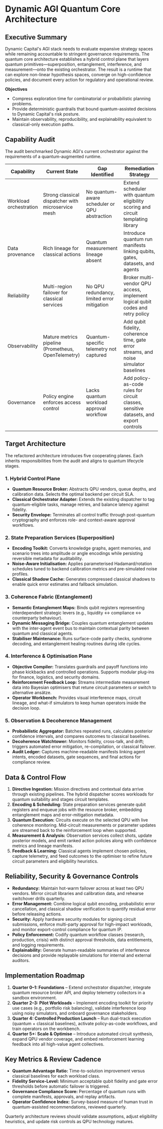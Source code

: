 # Dynamic AGI Quantum Core Architecture

## Executive Summary
Dynamic Capital's AGI stack needs to evaluate expansive strategy spaces while remaining accountable to stringent governance requirements. The quantum core architecture establishes a hybrid control plane that layers quantum primitives—superposition, entanglement, interference, and measurement—onto the existing orchestrator. The result is a runtime that can explore non-linear hypothesis spaces, converge on high-confidence policies, and document every action for regulatory and operational review.

**Objectives**

- Compress exploration time for combinatorial or probabilistic planning problems.
- Provide deterministic guardrails that bound quantum-assisted decisions to Dynamic Capital's risk posture.
- Maintain observability, reproducibility, and explainability equivalent to classical-only execution paths.

## Capability Audit
The audit benchmarked Dynamic AGI's current orchestrator against the requirements of a quantum-augmented runtime.

| Capability | Current State | Gap Identified | Remediation Strategy |
| --- | --- | --- | --- |
| Workload orchestration | Strong classical dispatcher with microservice mesh | No quantum-aware scheduler or QPU abstraction | Extend scheduler with quantum eligibility scoring and circuit templating library |
| Data provenance | Rich lineage for classical actions | Quantum measurement lineage absent | Introduce quantum run manifests linking qubits, gates, datasets, and agents |
| Reliability | Multi-region failover for classical services | No QPU redundancy, limited error mitigation | Broker multi-vendor QPU access, implement logical qubit codes and retry policy |
| Observability | Mature metrics pipeline (Prometheus, OpenTelemetry) | Quantum-specific telemetry not captured | Add qubit fidelity, coherence time, gate error streams, and noise simulator baselines |
| Governance | Policy engine enforces access control | Lacks quantum workload approval workflow | Add policy-as-code rules for circuit classes, sensitive datasets, and export controls |

## Target Architecture
The refactored architecture introduces five cooperating planes. Each inherits responsibilities from the audit and aligns to quantum lifecycle stages.

### 1. Hybrid Control Plane
- **Quantum Resource Broker:** Abstracts QPU vendors, queue depths, and calibration data. Selects the optimal backend per circuit SLA.
- **Classical Orchestrator Adapter:** Extends the existing dispatcher to tag quantum-eligible tasks, manage retries, and balance latency against fidelity.
- **Security Envelope:** Terminates all control traffic through post-quantum cryptography and enforces role- and context-aware approval workflows.

### 2. State Preparation Services (Superposition)
- **Encoding Toolkit:** Converts knowledge graphs, agent memories, and scenario trees into amplitude or angle encodings while persisting reversible metadata for auditability.
- **Noise-Aware Initialisation:** Applies parameterised Hadamard/rotation schedules tuned to backend calibration metrics and pre-simulated noise profiles.
- **Classical Shadow Cache:** Generates compressed classical shadows to enable quick error estimates and fallback simulation.

### 3. Coherence Fabric (Entanglement)
- **Semantic Entanglement Maps:** Binds qubit registers representing interdependent strategic levers (e.g., liquidity ↔ compliance ↔ counterparty behaviour).
- **Dynamic Messaging Bridge:** Couples quantum entanglement updates with the inter-agent event bus to maintain contextual parity between quantum and classical agents.
- **Stabiliser Maintenance:** Runs surface-code parity checks, syndrome decoding, and entanglement healing routines during idle cycles.

### 4. Interference & Optimisation Plane
- **Objective Compiler:** Translates guardrails and payoff functions into phase kickbacks and controlled operations. Supports modular plug-ins for finance, logistics, and security domains.
- **Reinforcement Feedback Loop:** Streams intermediate measurement data into Bayesian optimisers that retune circuit parameters or switch to alternative ansätze.
- **Operator Workbench:** Provides visual interference maps, circuit lineage, and what-if simulators to keep human operators inside the decision loop.

### 5. Observation & Decoherence Management
- **Probabilistic Aggregator:** Batches repeated runs, calculates posterior confidence intervals, and compares outcomes to classical baselines.
- **Decoherence Watchtower:** Monitors fidelity, cross-talk, and drift; triggers automated error mitigation, re-compilation, or classical failover.
- **Audit Ledger:** Captures machine-readable manifests linking agent intents, encoded datasets, gate sequences, and final actions for compliance review.

## Data & Control Flow
1. **Directive Ingestion:** Mission directives and contextual data arrive through existing pipelines. The hybrid dispatcher scores workloads for quantum suitability and stages circuit templates.
2. **Encoding & Scheduling:** State preparation services generate qubit registers and enqueue jobs with the resource broker, embedding entanglement maps and error-mitigation metadata.
3. **Quantum Execution:** Circuits execute on the selected QPU with live coherence monitoring. Mid-circuit measurements or parameter updates are streamed back to the reinforcement loop when supported.
4. **Measurement & Analysis:** Observation services collect shots, update posterior models, and emit ranked action policies along with confidence metrics and lineage manifests.
5. **Feedback & Learning:** Classical agents implement chosen policies, capture telemetry, and feed outcomes to the optimiser to refine future circuit parameters and eligibility heuristics.

## Reliability, Security & Governance Controls
- **Redundancy:** Maintain hot-warm failover across at least two QPU vendors. Mirror circuit libraries and calibration data, and rehearse switchover drills quarterly.
- **Error Management:** Combine logical qubit encoding, probabilistic error cancellation, and classical shadow verification to quantify residual error before releasing actions.
- **Security:** Apply hardware security modules for signing circuit submissions, enforce multi-party approval for high-impact workloads, and monitor export-control compliance for quantum IP.
- **Policy Enforcement:** Codify quantum workflow classes (research, production, crisis) with distinct approval thresholds, data entitlements, and logging requirements.
- **Explainability:** Generate human-readable summaries of interference decisions and provide replayable simulations for internal and external auditors.

## Implementation Roadmap
1. **Quarter 0–1: Foundations** – Extend orchestrator dispatcher, integrate quantum resource broker API, and deploy telemetry collectors in a sandbox environment.
2. **Quarter 2–3: Pilot Workloads** – Implement encoding toolkit for priority use cases (e.g., portfolio risk balancing), validate interference loop using noisy simulators, and onboard governance stakeholders.
3. **Quarter 4: Controlled Production Launch** – Run dual-track execution (quantum + classical baselines), activate policy-as-code workflows, and train operators on the workbench.
4. **Quarter 5+: Scale & Optimise** – Introduce automated circuit synthesis, expand QPU vendor coverage, and embed reinforcement learning feedback into all high-value agent collectives.

## Key Metrics & Review Cadence
- **Quantum Advantage Ratio:** Time-to-solution improvement versus classical baselines for each workload class.
- **Fidelity Service-Level:** Minimum acceptable qubit fidelity and gate error thresholds before automatic failover is triggered.
- **Governance Compliance Score:** Percentage of quantum runs with complete manifests, approvals, and replay artifacts.
- **Operator Confidence Index:** Survey-based measure of human trust in quantum-assisted recommendations, reviewed quarterly.

Quarterly architecture reviews should validate assumptions, adjust eligibility heuristics, and update risk controls as QPU technology matures.
